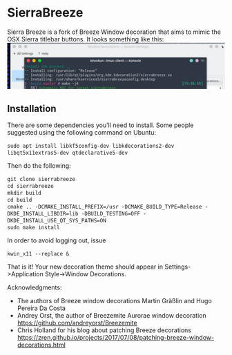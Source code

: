 # SierraBreeze
Sierra Breeze is a fork of Breeze Window decoration that aims to mimic the
OSX Sierra titlebar buttons. It looks something like this:
![Screenshot](Screenshot.png)

## Installation
There are some dependencies you'll need to install. Some people suggested using the following
command on Ubuntu:
```
sudo apt install libkf5config-dev libkdecorations2-dev libqt5x11extras5-dev qtdeclarative5-dev
```
Then do the following:
```
git clone sierrabreeze
cd sierrabreeze
mkdir build
cd build
cmake .. -DCMAKE_INSTALL_PREFIX=/usr -DCMAKE_BUILD_TYPE=Release -DKDE_INSTALL_LIBDIR=lib -DBUILD_TESTING=OFF -DKDE_INSTALL_USE_QT_SYS_PATHS=ON
sudo make install
```
In order to avoid logging out, issue
```
kwin_x11 --replace &
```
That is it! Your new decoration theme should appear in
Settings->Application Style->Window Decorations.

Acknowledgments:
- The authors of Breeze window decorations Martin Gräßlin and Hugo Pereira Da Costa
- Andrey Orst, the author of Breezemite Aurorae window decoration
https://github.com/andreyorst/Breezemite
- Chris Holland for his blog about patching Breeze decorations
https://zren.github.io/projects/2017/07/08/patching-breeze-window-decorations.html
